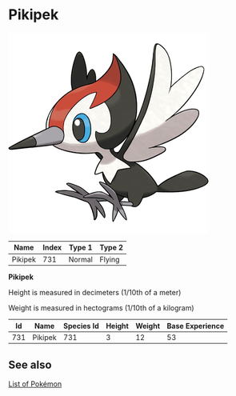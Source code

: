 # Pikipek


![Pikipek](images/731.png)

| **Name** | **Index** | **Type 1** | **Type 2** |
|----|----|----|----|
| Pikipek | 731 | Normal | Flying  |

**Pikipek** 


Height is measured in decimeters (1/10th of a meter)

Weight is measured in hectograms (1/10th of a kilogram)

| **Id** | **Name** | **Species Id** | **Height** | **Weight** | **Base Experience** |
|--------|----------|----------------|------------|------------|---------------------|
| 731 | Pikipek | 731 | 3 | 12 | 53 |


## See also

[List of Pokémon](../pokemon.md)
